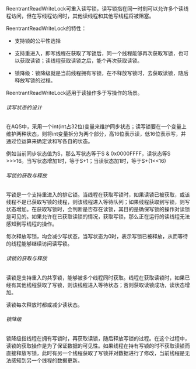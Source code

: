 ReentrantReadWriteLock可重入读写锁，读写锁指在同一时刻可以允许多个读线程访问，但在写线程访问时，其他读线程和其他写线程将被阻塞。

ReentrantReadWriteLock的特性：

- 支持锁的公平性选择

- 支持重进入，即写线程在获取了写锁后，同一个线程能够再次获取写锁，也可以获取读锁；读线程获取读锁之后，能个再次获取读锁。

- 锁降级：锁降级就是当前线程拥有写锁，在不释放写锁时，去获取读锁，随后释放写锁的过程。

ReentrantReadWriteLock适用于读操作多于写操作的场景。

###### 读写状态的设计

在AQS中，采用一个int(int占32位)变量来维护同步状态；读写锁要在一个变量上维护两种状态，则将int变量拆分为两个部分，高16位表示读，低16位表示写，并通过位运算来确定读和写各自的状态。

例如当前同步状态值为S，那么写状态等于S & 0x0000FFFF，读状态等S >>>16。当写状态增加1时，等于S+1；当读状态加1时，等于S+(1<<16)

###### 写锁的获取与释放

写锁是一个支持重进入的排它锁。当线程在获取写锁时，如果读锁已被获取，或该线程不是已获取写锁的线程，则该线程进入等待队列；如果线程获取到写锁，则写状态增加。在获取写锁时，会判断是否存在读锁，其目的是确保写锁的操作对读锁是可见的。如果允许在已获取读锁的情况，获取写锁，那么正在运行的读线程无法感知到写线程的操作。

每次释放写锁，均会减少写状态，当写状态为0时，表示写锁已被释放，从而等待的线程能够继续访问读写锁。

###### 读锁的获取与释放

读锁是支持重入的共享锁，能够被多个线程同时获取。线程在获取读锁时，如果已经有其他线程获取了写锁，则该线程进入等待状态；否则获取读锁成功，读状态增加。

读锁每次释放时都或减少读状态。

###### 锁降级

锁降级指线程在拥有写锁时，再获取读锁，随后释放写锁的过程。在这个过程中，读锁的获取操作是为了保证数据的可见性。如果线程在持有写锁的时不获取读锁而直接释放写锁，此时有另一个线程获取了写锁并对数据进行了修改，当前线程是无法感知到另一个线程的数据更新。
